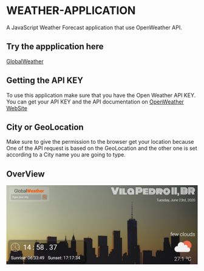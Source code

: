 # WEATHER-APPLICATION
A JavaScript Weather Forecast application that use OpenWeather API.

## Try the appplication here
[GlobalWeather](https://gabrielmxavier.github.io/WEATHER-APPLICATION/) 

## Getting the API KEY

To use this application make sure that you have the Open Weather API KEY.
You can get your API KEY and the API documentation on [OpenWeather WebSite](https://openweathermap.org/)

## City or GeoLocation

Make sure to give the permission to the browser get your location because One of the API request is based on the GeoLocation and the other one is set according to a City name you are going to type.

## OverView

![Weather application view](https://github.com/gabrielmxavier/WEATHER-APPLICATION/blob/master/app%20overview.jpg)

